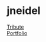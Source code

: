 # jneidel

<a href="https://jneidel.github.io/fictional-train/tribute.html">Tribute</a><br>
<a href="https://jneidel.github.io/fictional-train/portfolio.html">Portfolio</a>